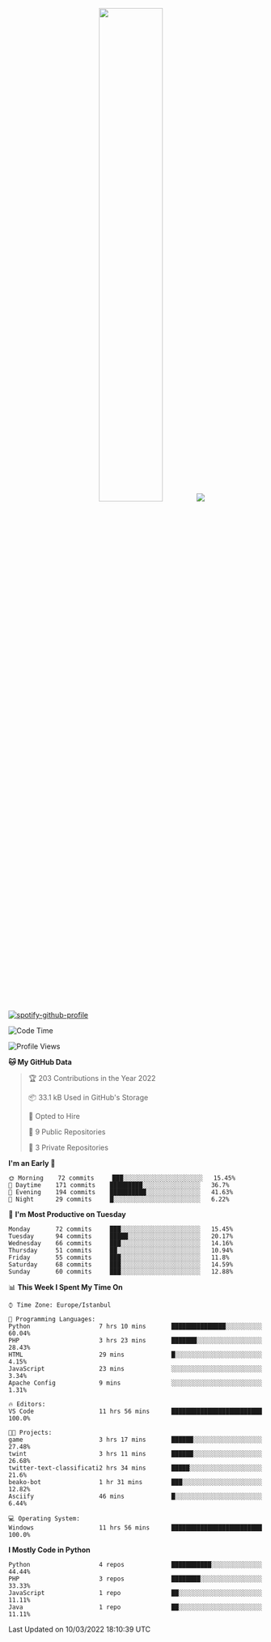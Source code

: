 <p align="center">
  <img height="50%" width="auto" src ="https://github-readme-stats.vercel.app/api/top-langs/?username=3nws&layout=compact&hide_border=true&theme=darcula&bg_color=00000000&langs_count=6&hide=jupyter%20notebook,tex,css,ejs,gherkin,mustache,shell,procfile">
  <img src ="https://github-readme-streak-stats.herokuapp.com?user=3nws&theme=darcula&hide_border=true&background=FFFFFF00">
  <br>
  <br>
</p>
  
[![spotify-github-profile](https://spotify-github-profile.vercel.app/api/view?uid=6ina68mkaqzvpogcq1v51dp37&cover_image=true&theme=novatorem&bar_color=ff0a0a&bar_color_cover=true)](https://spotify-github-profile.vercel.app/api/view?uid=6ina68mkaqzvpogcq1v51dp37&redirect=true)

<!--START_SECTION:waka-->
![Code Time](http://img.shields.io/badge/Code%20Time-47%20hrs%2049%20mins-blue)

![Profile Views](http://img.shields.io/badge/Profile%20Views-19-blue)

**🐱 My GitHub Data** 

> 🏆 203 Contributions in the Year 2022
 > 
> 📦 33.1 kB Used in GitHub's Storage 
 > 
> 💼 Opted to Hire
 > 
> 📜 9 Public Repositories 
 > 
> 🔑 3 Private Repositories  
 > 
**I'm an Early 🐤** 

```text
🌞 Morning    72 commits     ███░░░░░░░░░░░░░░░░░░░░░░   15.45% 
🌆 Daytime    171 commits    █████████░░░░░░░░░░░░░░░░   36.7% 
🌃 Evening    194 commits    ██████████░░░░░░░░░░░░░░░   41.63% 
🌙 Night      29 commits     █░░░░░░░░░░░░░░░░░░░░░░░░   6.22%

```
📅 **I'm Most Productive on Tuesday** 

```text
Monday       72 commits     ███░░░░░░░░░░░░░░░░░░░░░░   15.45% 
Tuesday      94 commits     █████░░░░░░░░░░░░░░░░░░░░   20.17% 
Wednesday    66 commits     ███░░░░░░░░░░░░░░░░░░░░░░   14.16% 
Thursday     51 commits     ██░░░░░░░░░░░░░░░░░░░░░░░   10.94% 
Friday       55 commits     ███░░░░░░░░░░░░░░░░░░░░░░   11.8% 
Saturday     68 commits     ███░░░░░░░░░░░░░░░░░░░░░░   14.59% 
Sunday       60 commits     ███░░░░░░░░░░░░░░░░░░░░░░   12.88%

```


📊 **This Week I Spent My Time On** 

```text
⌚︎ Time Zone: Europe/Istanbul

💬 Programming Languages: 
Python                   7 hrs 10 mins       ███████████████░░░░░░░░░░   60.04% 
PHP                      3 hrs 23 mins       ███████░░░░░░░░░░░░░░░░░░   28.43% 
HTML                     29 mins             █░░░░░░░░░░░░░░░░░░░░░░░░   4.15% 
JavaScript               23 mins             ░░░░░░░░░░░░░░░░░░░░░░░░░   3.34% 
Apache Config            9 mins              ░░░░░░░░░░░░░░░░░░░░░░░░░   1.31%

🔥 Editors: 
VS Code                  11 hrs 56 mins      █████████████████████████   100.0%

🐱‍💻 Projects: 
game                     3 hrs 17 mins       ██████░░░░░░░░░░░░░░░░░░░   27.48% 
twint                    3 hrs 11 mins       ██████░░░░░░░░░░░░░░░░░░░   26.68% 
twitter-text-classificati2 hrs 34 mins       █████░░░░░░░░░░░░░░░░░░░░   21.6% 
beako-bot                1 hr 31 mins        ███░░░░░░░░░░░░░░░░░░░░░░   12.82% 
Asciify                  46 mins             █░░░░░░░░░░░░░░░░░░░░░░░░   6.44%

💻 Operating System: 
Windows                  11 hrs 56 mins      █████████████████████████   100.0%

```

**I Mostly Code in Python** 

```text
Python                   4 repos             ███████████░░░░░░░░░░░░░░   44.44% 
PHP                      3 repos             ████████░░░░░░░░░░░░░░░░░   33.33% 
JavaScript               1 repo              ██░░░░░░░░░░░░░░░░░░░░░░░   11.11% 
Java                     1 repo              ██░░░░░░░░░░░░░░░░░░░░░░░   11.11%

```



 Last Updated on 10/03/2022 18:10:39 UTC
<!--END_SECTION:waka-->

<!--
**3nws/3nws** is a ✨ _special_ ✨ repository because its `README.md` (this file) appears on your GitHub profile.

Here are some ideas to get you started:

- 🔭 I’m currently working on ...
- 🌱 I’m currently learning ...
- 👯 I’m looking to collaborate on ...
- 🤔 I’m looking for help with ...
- 💬 Ask me about ...
- 📫 How to reach me: ...
- 😄 Pronouns: ...
- ⚡ Fun fact: ...
-->
